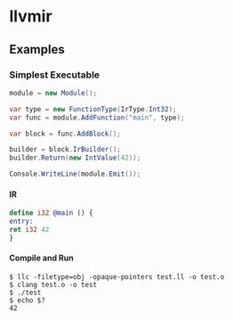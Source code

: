 # llvmir

## Examples

### Simplest Executable

```c#
module = new Module();

var type = new FunctionType(IrType.Int32);
var func = module.AddFunction("main", type);

var block = func.AddBlock();

builder = block.IrBuilder();
builder.Return(new IntValue(42));

Console.WriteLine(module.Emit());
```

#### IR

```llvm
define i32 @main () {
entry:
ret i32 42
}
```

#### Compile and Run

```shell
$ llc -filetype=obj -opaque-pointers test.ll -o test.o
$ clang test.o -o test
$ ./test
$ echo $?
42
```